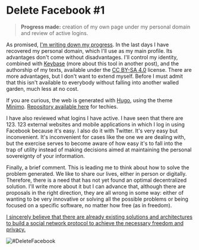 <!--
tags: [ "facebook", "social networks" ]
date_created: 2018-04-01T17:13:15+02:00
series: [ "Delete Facebook" ]
images: [ "/images/delete-facebook-1.png" ]
-->

# Delete Facebook #1

> **Progress made:** creation of my own page under my personal domain and review of active logins.

As promised, [I'm writing down my progress](https://dario.cat/en/posts/delete-facebook/). In the last days I have recovered my personal domain, which I'll use as my main profile. Its advantages don't come without disadvantages. I'll control my identity, combined with [Keybase](https://keybase.io) (more about this tool in another post), and the authorship of my texts, available under the [CC BY-SA 4.0](https://creativecommons.org/licenses/by-sa/4.0/) license. There are more advantages, but I don't want to extend myself. Before I must admit that this isn't available to everybody without falling into another walled garden, much less at no cost.

If you are curious, the web is generated with [Hugo](https://gohugo.io), using the theme [Minimo](https://themes.gohugo.io/theme/minimo/). [Repository available here](https://github.com/imdario/dario.cat) for techies.

I have also reviewed what logins I have active. I have seen that there are 123. 123 external websites and mobile applications in which I log in using Facebook because it's easy. I also do it with Twitter. It's very easy but inconvenient. It's inconvenient for cases like the one we are dealing with, but the exercise serves to become aware of how easy it's to fall into the trap of utility instead of making decisions aimed at maintaining the personal sovereignty of your information.

Finally, a brief comment. This is leading me to think about how to solve the problem generated. We like to share our lives, either in person or digitally. Therefore, there is a need that has not yet found an optimal decentralized solution. I'll write more about it but I can advance that, although there are proposals in the right direction, they are all wrong in some way: either of wanting to be very innovative or solving all the possible problems or being focused on a specific software, no matter how free (as in freedom).

<u>I sincerely believe that there are already existing solutions and architectures to build a social network protocol to achieve the necessary freedom and privacy.</u>

![#DeleteFacebook](/images/delete-facebook-1.png)
